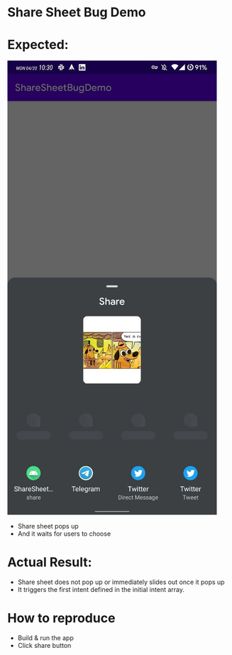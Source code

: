 # Share Sheet Bug Demo

# Expected:
![](screenshots/expected.jpg)

- Share sheet pops up
- And it waits for users to choose

# Actual Result:

- Share sheet does not pop up or immediately slides out once it pops up
- It triggers the first intent defined in the initial intent array.

# How to reproduce

- Build & run the app
- Click share button
